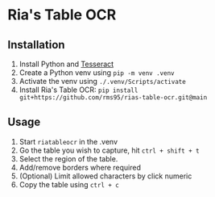 # Ria's Table OCR

## Installation
1. Install Python and [Tesseract](https://tesseract-ocr.github.io/tessdoc/Installation.html)
2. Create a Python venv using `pip -m venv .venv`
3. Activate the venv using `./.venv/Scripts/activate`
4. Install Ria's Table OCR: `pip install git+https://github.com/rms95/rias-table-ocr.git@main`

## Usage
1. Start `riatableocr` in the .venv
2. Go the table you wish to capture, hit `ctrl + shift + t`
3. Select the region of the table.
4. Add/remove borders where required
5. (Optional) Limit allowed characters by click numeric
6. Copy the table using `ctrl + c`
